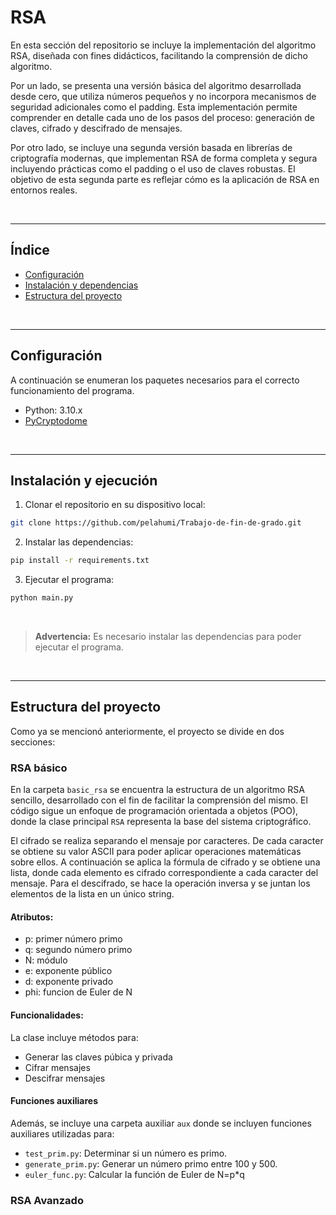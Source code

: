 # RSA

En esta sección del repositorio se incluye la implementación del algoritmo RSA, diseñada con fines didácticos, facilitando la comprensión de dicho algoritmo.

Por un lado, se presenta una versión básica del algoritmo desarrollada desde cero, que utiliza números pequeños y no incorpora mecanismos de seguridad adicionales como el padding. Esta implementación permite comprender en detalle cada uno de los pasos del proceso: generación de claves, cifrado y descifrado de mensajes.

Por otro lado, se incluye una segunda versión basada en librerías de criptografía modernas, que implementan RSA de forma completa y segura incluyendo prácticas como el padding o el uso de  claves robustas. El objetivo de esta segunda parte es reflejar cómo es la aplicación de RSA en entornos reales.

<br>

---

## Índice

 - [Configuración](#1)
 - [Instalación y dependencias](#2)
 - [Estructura del proyecto](#3)

<br>

---


## Configuración<a name="1"></a>

A continuación se enumeran los paquetes necesarios para el correcto funcionamiento del programa.

 - Python: 3.10.x
 - [PyCryptodome](https://pypi.org/project/pycryptodome/)

<br>

---

## Instalación y ejecución<a name="2"></a>

1. Clonar el repositorio en su dispositivo local: 
```bash 
git clone https://github.com/pelahumi/Trabajo-de-fin-de-grado.git
```

2. Instalar las dependencias: 
```bash
pip install -r requirements.txt
```

3. Ejecutar el programa: 
```bash
python main.py
```

<br>

>  **Advertencia:** Es necesario instalar las dependencias para poder ejecutar el programa.

<br>

---

## Estructura del proyecto<a name="3"></a>

Como ya se mencionó anteriormente, el proyecto se divide en dos secciones:

### RSA básico

En la carpeta ```basic_rsa``` se encuentra la estructura de un algoritmo RSA sencillo, desarrollado con el fin de facilitar la comprensión del mismo. El código sigue un enfoque de programación orientada a objetos (POO), donde la clase principal ```RSA``` representa la base del sistema criptográfico.

El cifrado se realiza separando el mensaje por caracteres. De cada caracter se obtiene su valor ASCII para poder aplicar operaciones matemáticas sobre ellos. A continuación se aplica la fórmula de cifrado y se obtiene una lista, donde cada elemento es cifrado correspondiente a cada caracter del mensaje. Para el descifrado, se hace la operación inversa y se juntan los elementos de la lista en un único string.

#### Atributos:

 - p: primer número primo
 - q: segundo número primo
 - N: módulo
 - e: exponente público
 - d: exponente privado
 - phi: funcion de Euler de N

 #### Funcionalidades:

La clase incluye métodos para:

 - Generar las claves púbica y privada
 - Cifrar mensajes
 - Descifrar mensajes

 #### Funciones auxiliares

 Además, se incluye una carpeta auxiliar ```aux``` donde se incluyen funciones auxiliares utilizadas para:

  - ```test_prim.py```: Determinar si un número es primo.
  - ```generate_prim.py```: Generar un número primo entre 100 y 500.
  - ```euler_func.py```: Calcular la función de Euler de N=p*q

### RSA Avanzado